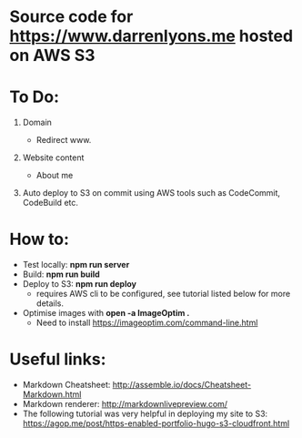 # Source code for https://www.darrenlyons.me hosted on AWS S3

# To Do:
1. Domain
    * Redirect www.

2. Website content
    * About me

3. Auto deploy to S3 on commit using AWS tools such as CodeCommit, CodeBuild etc.


# How to:
* Test locally: **npm run server**
* Build: **npm run build**
* Deploy to S3: **npm run deploy**
    * requires AWS cli to be configured, see tutorial listed below for more details.
* Optimise images with **open -a ImageOptim .**
    * Need to install https://imageoptim.com/command-line.html

# Useful links:
* Markdown Cheatsheet: http://assemble.io/docs/Cheatsheet-Markdown.html
* Markdown renderer: http://markdownlivepreview.com/
* The following tutorial was very helpful in deploying my site to S3: https://agop.me/post/https-enabled-portfolio-hugo-s3-cloudfront.html
